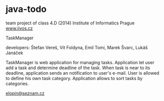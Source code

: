 # java-todo
team project of class 4.D (2014)
Institute of Informatics Prague
www.iivos.cz

TaskManager

developers: Štefan Vereš, Vít Foldyna, Emil Tomi, Marek Švarc, Lukáš Janáček

TaskManager is web application for managing tasks. Application let user add a task and determine deadline of the task.
When task is near to its deadline, application sends an notification to user's e-mail. User is allowed to define his own
task category. Application allows to sort tasks by categories.

elopin@seznam.cz
